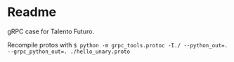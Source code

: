 # Readme

gRPC case for Talento Futuro. 

Recompile protos with `$ python -m grpc_tools.protoc -I./ --python_out=. --grpc_python_out=. ./hello_unary.proto`
